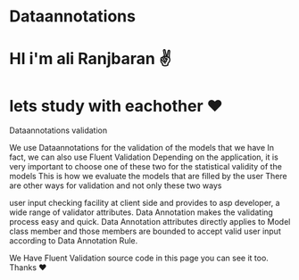 # Dataannotations
# HI i'm ali Ranjbaran ✌
# lets study with eachother ❤
Dataannotations validation

We use Dataannotations for the validation of the models that we have
In fact, we can also use Fluent Validation
Depending on the application, it is very important to choose one of these two for the statistical validity of the models
This is how we evaluate the models that are filled by the user
There are other ways for validation and not only these two ways

user input checking facility at client side and provides to asp developer, a wide range of validator attributes. Data Annotation makes the validating process easy and quick.
Data Annotation attributes directly applies to Model class member and those members are bounded to accept valid user input according to Data Annotation Rule.

We Have Fluent Validation source code in this page 
you can see it too.
Thanks ❤

